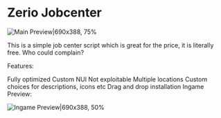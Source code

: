 # Zerio Jobcenter

![Main Preview|690x388, 75%](https://dunb17ur4ymx4.cloudfront.net/packages/images/80b09565000742cec96134080685d04761cd2ee7.png)

This is a simple job center script which is great for the price, it is literally free. Who could complain?

Features:

Fully optimized
Custom NUI
Not exploitable
Multiple locations
Custom choices for descriptions, icons etc
Drag and drop installation
Ingame Preview:

![Ingame Preview|690x388, 50%](https://dunb17ur4ymx4.cloudfront.net/wysiwyg/1076866/84c25483cd0fd0a36ca9f622308d0bbc22f894a8.png)
